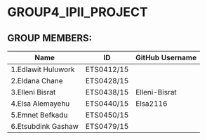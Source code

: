 # GROUP4_IPII_PROJECT

## GROUP MEMBERS:

| Name                  | ID             | GitHub Username |
|-----------------------|----------------|-----------------|
| 1.Edlawit Huluwork    |  ETS0412/15    |                 |
| 2.Eldana Chane        |  ETS0428/15    |                 |
| 3.Elleni Bisrat       |  ETS0438/15    |  Elleni-Bisrat  |
| 4.Elsa Alemayehu      |  ETS0440/15    |  Elsa2116       |
| 5.Emnet Befkadu       |  ETS0450/15    |                 |
| 6.Etsubdink Gashaw    |  ETS0479/15    |                 |
